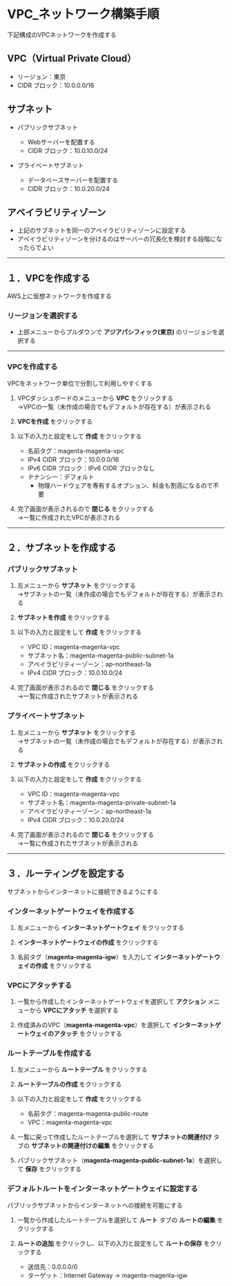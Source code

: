 # VPC_ネットワーク構築手順

下記構成のVPCネットワークを作成する

## VPC（Virtual Private Cloud）

* リージョン：東京
* CIDR ブロック：10.0.0.0/16

## サブネット

* パブリックサブネット
  * Webサーバーを配置する
  * CIDR ブロック：10.0.10.0/24

* プライベートサブネット
  * データベースサーバーを配置する
  * CIDR ブロック：10.0.20.0/24

## アベイラビリティゾーン

* 上記のサブネットを同一のアベイラビリティゾーンに設定する
* アベイラビリティゾーンを分けるのはサーバーの冗長化を検討する段階になったらでよい

***

## １．VPCを作成する

AWS上に仮想ネットワークを作成する

### リージョンを選択する

* 上部メニューからプルダウンで __アジアパシフィック(東京)__ のリージョンを選択する

***

### VPCを作成する

VPCをネットワーク単位で分割して利用しやすくする

1. VPCダッシュボードのメニューから __VPC__ をクリックする  
  →VPCの一覧（未作成の場合でもデフォルトが存在する）が表示される

2. __VPCを作成__ をクリックする

3. 以下の入力と設定をして __作成__ をクリックする
    * 名前タグ：magenta-magenta-vpc
    * IPv4 CIDR ブロック：10.0.0.0/16
    * IPv6 CIDR ブロック：IPv6 CIDR ブロックなし
    * テナンシー：デフォルト
        * 物理ハードウェアを専有するオプション、料金も割高になるので不要

4. 完了画面が表示されるので __閉じる__ をクリックする  
  →一覧に作成されたVPCが表示される

***

## ２．サブネットを作成する

### パブリックサブネット

1. 左メニューから __サブネット__ をクリックする  
  →サブネットの一覧（未作成の場合でもデフォルトが存在する）が表示される

2. __サブネットを作成__ をクリックする

3. 以下の入力と設定をして __作成__ をクリックする
    * VPC ID：magenta-magenta-vpc
    * サブネット名：magenta-magenta-public-subnet-1a
    * アベイラビリティーゾーン：ap-northeast-1a
    * IPv4 CIDR ブロック：10.0.10.0/24

4. 完了画面が表示されるので __閉じる__ をクリックする  
  →一覧に作成されたサブネットが表示される

### プライベートサブネット

1. 左メニューから __サブネット__ をクリックする  
  →サブネットの一覧（未作成の場合でもデフォルトが存在する）が表示される

2. __サブネットの作成__ をクリックする

3. 以下の入力と設定をして __作成__ をクリックする
    * VPC ID：magenta-magenta-vpc
    * サブネット名：magenta-magenta-private-subnet-1a
    * アベイラビリティーゾーン：ap-northeast-1a
    * IPv4 CIDR ブロック：10.0.20.0/24

4. 完了画面が表示されるので __閉じる__ をクリックする  
  →一覧に作成されたサブネットが表示される

***

## ３．ルーティングを設定する

サブネットからインターネットに接続できるようにする

### インターネットゲートウェイを作成する

1. 左メニューから __インターネットゲートウェイ__ をクリックする

2. __インターネットゲートウェイの作成__ をクリックする

3. 名前タグ（__magenta-magenta-igw__）を入力して __インターネットゲートウェイの作成__ をクリックする

### VPCにアタッチする

1. 一覧から作成したインターネットゲートウェイを選択して __アクション__ メニューから __VPCにアタッチ__ を選択する

2. 作成済みのVPC（__magenta-magenta-vpc__）を選択して __インターネットゲートウェイのアタッチ__ をクリックする

### ルートテーブルを作成する

1. 左メニューから __ルートテーブル__ をクリックする

2. __ルートテーブルの作成__ をクリックする

3. 以下の入力と設定をして __作成__ をクリックする
    * 名前タグ：magenta-magenta-public-route
    * VPC：magenta-magenta-vpc

4. 一覧に戻って作成したルートテーブルを選択して __サブネットの関連付け__ タブの __サブネットの関連付けの編集__ をクリックする

5. パブリックサブネット（__magenta-magenta-public-subnet-1a__）を選択して __保存__ をクリックする

### デフォルトルートをインターネットゲートウェイに設定する

パブリックサブネットからインターネットへの接続を可能にする

1. 一覧から作成したルートテーブルを選択して __ルート__ タブの __ルートの編集__ をクリックする

2. __ルートの追加__ をクリックし、以下の入力と設定をして __ルートの保存__ をクリックする
    * 送信先：0.0.0.0/0
    * ターゲット：Internet Gateway → magenta-magenta-igw
